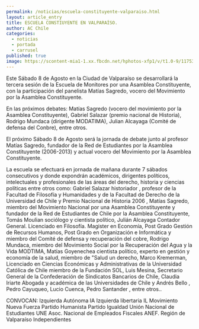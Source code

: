 ```yaml
---
permalink: /noticias/escuela-constituyente-valparaiso.html
layout: article_entry
title: ESCUELA CONSTIUYENTE EN VALPARAÍSO.
author: AC Chile
categories: 
  - noticias
  - portada
  - carrusel
published: true
image: https://scontent-mia1-1.xx.fbcdn.net/hphotos-xfp1/v/t1.0-9/11753691_10153429066481397_481116613428279988_n.jpg?oh=3cf8e3b0bd84a4e325d4b1e6ce51e23b&oe=564E7EB5
---
```


Este Sábado 8 de Agosto en la Ciudad de Valparaíso se desarrollará la tercera sesión de la Escuela de Monitores por una Asamblea Constituyente, con la participación del panelista Matías Sagredo, vocero del Movimiento por la Asamblea Constituyente.

En las próximos debates: Matías Sagredo (vocero del movimiento por la Asamblea Constituyente), Gabriel Salazar (premio nacional de Historia), Rodrigo Mundaca (dirigente MODATIMA), Julian Alcayaga (Comité de defensa del Conbre), entre otros.

El próximo Sábado 8 de Agosto será la jornada de debate junto al profesor Matías Sagredo, fundador de la Red de Estudiantes por la Asamblea Constituyente (2006-2013) y actual vocero del Movimiento por la Asamblea Constituyente.

La escuela se efectuará en jornada de mañana durante 7 sábados consecutivos y donde expondrán académicos, dirigentes políticos, intelectuales y profesionales de las áreas del derecho, historia y ciencias políticas entre otros como: Gabriel Salazar historiador , profesor de la Facultad de Filosofía y Humanidades y de la Facultad de Derecho de la Universidad de Chile y Premio Nacional de Historia 2006 , Matías Sagredo, miembro del Movimiento Nacional por una Asamblea Constituyente y fundador de la Red de Estudiantes de Chile por la Asamblea Constituyente, Tomás Moulian sociólogo y cientista político, Julián Alcayaga Contador General. Licenciado en Filosofía. Magister en Economía, Post Grado Gestión de Recursos Humanos, Post Grado en Organización e Informática y miembro del Comité de defensa y recuperación del cobre, Rodrigo Mundaca, miembro del Movimiento Social por la Recuperación del Agua y la Vida MODTIMA, Matías Goyenechea cientista político, experto en gestión y economía de la salud, miembro de "Salud un derecho, Marco Kremerman, Licenciado en Ciencias Económicas y Administrativas de la Universidad Católica de Chile miembro de la Fundación SOL, Luis Mesina, Secretario General de la Confederación de Sindicatos Bancarios de Chile, Claudia Iriarte Abogada y académica de las Universidades de Chile y Andrés Bello , Pedro Cayuqueo, Lucio Cuenca, Pedro Santander , entre otros..

CONVOCAN:
Izquierda Autónoma IA
Izquierda libertaria IL
Movimiento Nueva Fuerza
Partido Humanista
Partido Igualdad
Unión Nacional de Estudiantes UNE
Asoc. Nacional de Empleados Fiscales ANEF. Región de Valparaíso
Independientes
